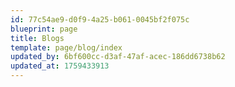 ```yaml
---
id: 77c54ae9-d0f9-4a25-b061-0045bf2f075c
blueprint: page
title: Blogs
template: page/blog/index
updated_by: 6bf600cc-d3af-47af-acec-186dd6738b62
updated_at: 1759433913
---
```

